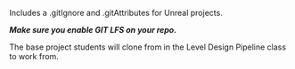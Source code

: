Includes a .gitIgnore and .gitAttributes for Unreal projects.

***Make sure you enable GIT LFS on your repo.***

The base project students will clone from in the Level Design Pipeline class to work from.

